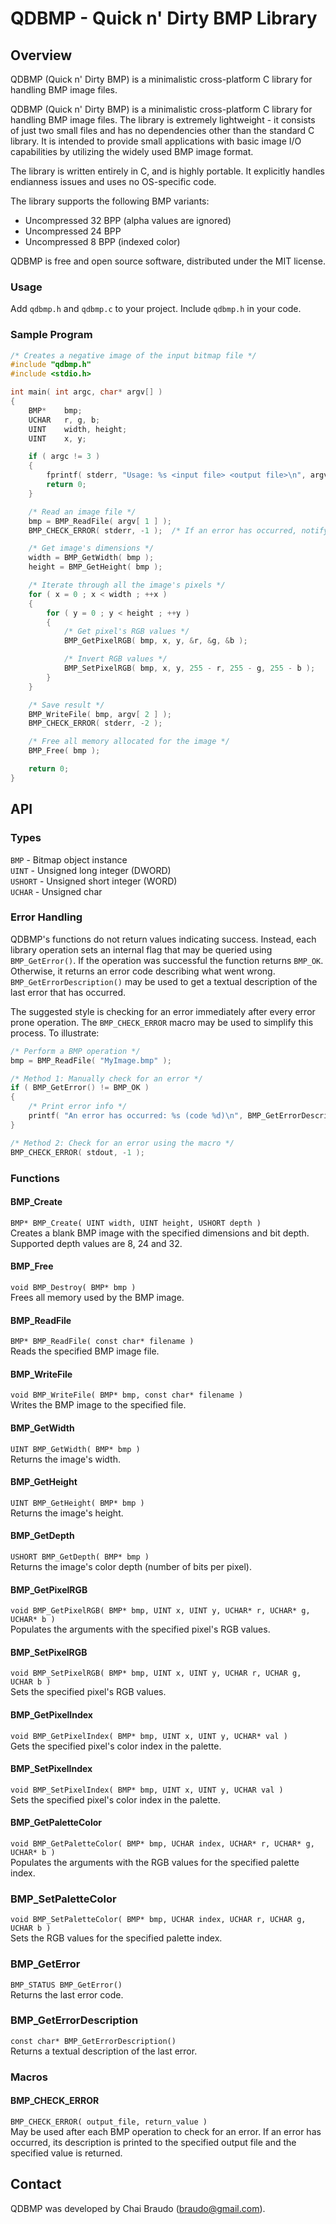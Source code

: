 # QDBMP - Quick n' Dirty BMP Library

## Overview

QDBMP (Quick n' Dirty BMP) is a minimalistic cross-platform C library for handling BMP image files.

 QDBMP (Quick n' Dirty BMP) is a minimalistic cross-platform C library for handling BMP image files. The library is extremely lightweight - it consists of just two small files and has no dependencies other than the standard C library. It is intended to provide small applications with basic image I/O capabilities by utilizing the widely used BMP image format.

The library is written entirely in C, and is highly portable. It explicitly handles endianness issues and uses no OS-specific code.

The library supports the following BMP variants:

* Uncompressed 32 BPP (alpha values are ignored)
* Uncompressed 24 BPP
* Uncompressed 8 BPP (indexed color)

QDBMP is free and open source software, distributed under the MIT license.

### Usage
Add `qdbmp.h` and `qdbmp.c` to your project. Include `qdbmp.h` in your code. 

### Sample Program
```c
/* Creates a negative image of the input bitmap file */
#include "qdbmp.h"
#include <stdio.h>

int main( int argc, char* argv[] )
{
    BMP*    bmp;
    UCHAR   r, g, b;
    UINT    width, height;
    UINT    x, y;

    if ( argc != 3 )
    {
        fprintf( stderr, "Usage: %s <input file> <output file>\n", argv[ 0 ] );
        return 0;
    }

    /* Read an image file */
    bmp = BMP_ReadFile( argv[ 1 ] );
    BMP_CHECK_ERROR( stderr, -1 );  /* If an error has occurred, notify and exit */

    /* Get image's dimensions */
    width = BMP_GetWidth( bmp );
    height = BMP_GetHeight( bmp );

    /* Iterate through all the image's pixels */
    for ( x = 0 ; x < width ; ++x )
    {
        for ( y = 0 ; y < height ; ++y )
        {
            /* Get pixel's RGB values */
            BMP_GetPixelRGB( bmp, x, y, &r, &g, &b );

            /* Invert RGB values */
            BMP_SetPixelRGB( bmp, x, y, 255 - r, 255 - g, 255 - b );
        }
    }

    /* Save result */
    BMP_WriteFile( bmp, argv[ 2 ] );
    BMP_CHECK_ERROR( stderr, -2 );

    /* Free all memory allocated for the image */
    BMP_Free( bmp );

    return 0;
}
```

## API

### Types

`BMP` - Bitmap object instance  
`UINT` - Unsigned long integer (DWORD)  
`USHORT` - Unsigned short integer (WORD)  
`UCHAR` - Unsigned char  


### Error Handling

QDBMP's functions do not return values indicating success. Instead, each library operation sets an internal flag that may be queried using `BMP_GetError()`. If the operation was successful the function returns `BMP_OK`. Otherwise, it returns an error code describing what went wrong. `BMP_GetErrorDescription()` may be used to get a textual description of the last error that has occurred.

The suggested style is checking for an error immediately after every error prone operation. The `BMP_CHECK_ERROR` macro may be used to simplify this process. To illustrate:

```c
/* Perform a BMP operation */
bmp = BMP_ReadFile( "MyImage.bmp" );

/* Method 1: Manually check for an error */
if ( BMP_GetError() != BMP_OK )
{
    /* Print error info */
    printf( "An error has occurred: %s (code %d)\n", BMP_GetErrorDescription(), BMP_GetError() );
}

/* Method 2: Check for an error using the macro */
BMP_CHECK_ERROR( stdout, -1 );
```

### Functions

#### BMP_Create
`BMP* BMP_Create( UINT width, UINT height, USHORT depth )`  
Creates a blank BMP image with the specified dimensions and bit depth. Supported depth values are 8, 24 and 32.

#### BMP_Free
`void BMP_Destroy( BMP* bmp )`  
Frees all memory used by the BMP image.

#### BMP_ReadFile
`BMP* BMP_ReadFile( const char* filename )`  
Reads the specified BMP image file.

#### BMP_WriteFile
`void BMP_WriteFile( BMP* bmp, const char* filename )`  
Writes the BMP image to the specified file.

#### BMP_GetWidth
`UINT BMP_GetWidth( BMP* bmp )`  
Returns the image's width.

#### BMP_GetHeight
`UINT BMP_GetHeight( BMP* bmp )`  
Returns the image's height.

#### BMP_GetDepth
`USHORT BMP_GetDepth( BMP* bmp )`  
Returns the image's color depth (number of bits per pixel).

#### BMP_GetPixelRGB
`void BMP_GetPixelRGB( BMP* bmp, UINT x, UINT y, UCHAR* r, UCHAR* g, UCHAR* b )`  
Populates the arguments with the specified pixel's RGB values.

#### BMP_SetPixelRGB
`void BMP_SetPixelRGB( BMP* bmp, UINT x, UINT y, UCHAR r, UCHAR g, UCHAR b )`  
Sets the specified pixel's RGB values.

#### BMP_GetPixelIndex
`void BMP_GetPixelIndex( BMP* bmp, UINT x, UINT y, UCHAR* val )`  
Gets the specified pixel's color index in the palette.

#### BMP_SetPixelIndex
`void BMP_SetPixelIndex( BMP* bmp, UINT x, UINT y, UCHAR val )`  
Sets the specified pixel's color index in the palette.

#### BMP_GetPaletteColor
`void BMP_GetPaletteColor( BMP* bmp, UCHAR index, UCHAR* r, UCHAR* g, UCHAR* b )`  
Populates the arguments with the RGB values for the specified palette index.

### BMP_SetPaletteColor
`void BMP_SetPaletteColor( BMP* bmp, UCHAR index, UCHAR r, UCHAR g, UCHAR b )`  
Sets the RGB values for the specified palette index.

### BMP_GetError
`BMP_STATUS BMP_GetError()`  
Returns the last error code.

### BMP_GetErrorDescription
`const char* BMP_GetErrorDescription()`  
Returns a textual description of the last error.

### Macros
#### BMP_CHECK_ERROR
`BMP_CHECK_ERROR( output_file, return_value )`  
May be used after each BMP operation to check for an error. If an error has occurred, its description is printed to the specified output file and the specified value is returned.

## Contact
QDBMP was developed by Chai Braudo (braudo@gmail.com). 
